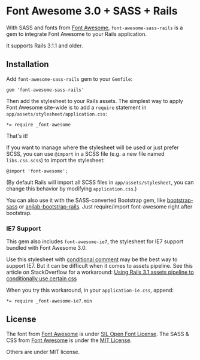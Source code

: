 # Font Awesome 3.0 + SASS + Rails

With SASS and fonts from [Font Awesome](http://fortawesome.github.com/Font-Awesome), `font-awesome-sass-rails` is a gem to integrate Font Awesome to your Rails application.

It supports Rails 3.1.1 and older.

## Installation

Add `font-awesome-sass-rails` gem to your `Gemfile`:

    gem 'font-awesome-sass-rails'

Then add the stylesheet to your Rails assets. The simplest way to apply Font Awesome site-wide is to add a `require` statement in `app/assets/stylesheet/application.css`:

    *= require _font-awesome

That's it!

If you want to manage where the stylesheet will be used or just prefer SCSS, you can use `@import` in a SCSS file (e.g. a new file named `libs.css.scss`) to import the stylesheet:

    @import 'font-awesome';

(By default Rails will import all SCSS files in `app/assets/stylesheet`, you can change this behavior by modifying `application.css`.)

You can also use it with the SASS-converted Bootstrap gem, like [bootstrap-sass](https://github.com/thomas-mcdonald/bootstrap-sass) or [anjlab-bootstrap-rails](https://github.com/anjlab/bootstrap-rails). Just require/import font-awesome right after bootstrap.

### IE7 Support

This gem also includes `font-awesome-ie7`, the stylesheet for IE7 support bundled with Font Awesome 3.0.

Use this stylesheet with [conditional comment](http://en.wikipedia.org/wiki/Conditional_comment) may be the best way to support IE7. But it can be difficult when it comes to assets pipeline. See this article on StackOverflow for a workaround: [Using Rails 3.1 assets pipeline to conditionally use certain css](http://stackoverflow.com/questions/7134034/using-rails-3-1-assets-pipeline-to-conditionally-use-certain-css)

When you try this workaround, in your `application-ie.css`, append:

    *= require _font-awesome-ie7.min

## License

The font from [Font Awesome](http://fortawesome.github.com/Font-Awesome) is under [SIL Open Font License](http://scripts.sil.org/OFL).
The SASS & CSS from [Font Awesome](http://fortawesome.github.com/Font-Awesome) is under the [MIT License](http://opensource.org/licenses/mit-license.html).

Others are under MIT license.
